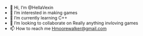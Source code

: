 - 👋 Hi, I’m @HellaVexin
- 👀 I’m interested in making games
- 🌱 I’m currently learning C++
- 💞️ I’m looking to collaborate on Really anything invloving games
- 📫 How to reach me Hmoorewalker@gmail.com

<!---
HellaVexin/HellaVexin is a ✨ special ✨ repository because its `README.md` (this file) appears on your GitHub profile.
You can click the Preview link to take a look at your changes.
--->
